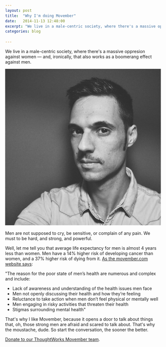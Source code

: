 ```yaml
---
layout: post
title:  "Why I'm doing Movember"
date:   2014-11-13 12:48:00
excerpt: "We live in a male-centric society, where there's a massive oppresion against women — and, ironically, that also works as a boomerang effect against"
categories: blog

---
```


We live in a male-centric society, where there's a massive oppresion against women — and, ironically, that also works as a boomerang effect against men.

<p><img class="full-width-image" src="/images/ignacio_palomo_duarte_movember_moustache.jpg" /></p>

Men are not supposed to cry, be sensitive, or complain of any pain. We must to be hard, and strong, and powerful.

Well, let me tell you that average life expectancy for men is almost 4 years less than women. Men have a 14% higher risk of developing cancer than women, and a 37% higher risk of dying from it. [As the movember.com website says](http://us.movember.com/mens-health/):

"The reason for the poor state of men’s health are numerous and complex and include:

* Lack of awareness and understanding of the health issues men face
* Men not openly discussing their health and how they’re feeling
* Reluctance to take action when men don’t feel physical or mentally well
* Men engaging in risky activities that threaten their health 
* Stigmas surrounding mental health"

That's why I like Movember, because it opens a door to talk about things that, oh, those strong men are afraid and scared to talk about.
That's why the moustache, dude. So start the conversation, the sooner the better.

[Donate to our ThoughtWorks Movember team](http://uk.movember.com/team/1554473).
